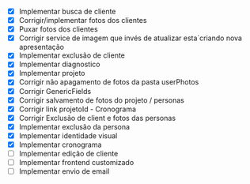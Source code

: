 - [x] Implementar busca de cliente
- [x] Corrigir/implementar fotos dos clientes
- [x] Puxar fotos dos clientes
- [x] Corrigir service de imagem que invés de atualizar esta´criando nova apresentação
- [x] Implementar exclusão de cliente
- [x] Implementar diagnostico
- [x] Implementar projeto
- [x] Corrigir não apagamento de fotos da pasta userPhotos
- [x] Corrigir GenericFields
- [x] Corrigir salvamento de fotos do projeto / personas
- [x] Corrigir link projetoId - Cronograma
- [x] Corrigir Exclusão de client e fotos das personas
- [x] Implementar exclusão da persona
- [x] Implementar identidade visual
- [x] Implementar cronograma
- [ ] Implementar edição de cliente
- [ ] Implementar frontend customizado
- [ ] Implementar envio de email
